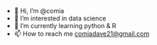- 👋 Hi, I’m @comia
- 👀 I’m interested in data science
- 🌱 I’m currently learning python & R
- 📫 How to reach me comiadave21@gmail.com

<!---
comia/comia is a ✨ special ✨ repository because its `README.md` (this file) appears on your GitHub profile.
You can click the Preview link to take a look at your changes.
--->
